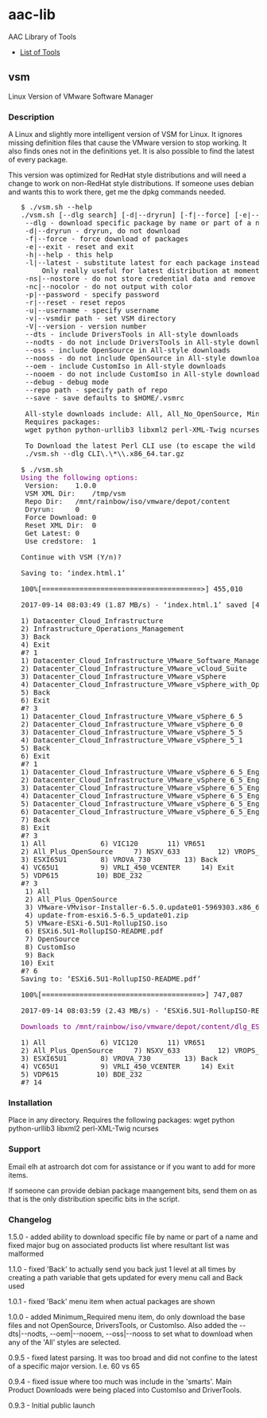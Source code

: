 # aac-lib
AAC Library of Tools

- <a href=https://github.com/Texiwill/aac-lib/tree/master/>List of Tools</a>

## vsm
Linux Version of VMware Software Manager

### Description
A Linux and slightly more intelligent version of VSM for Linux. It ignores
missing definition files that cause the VMware version to stop working. It
also finds ones not in the definitions yet. It is also possible to find
the latest of every package.

This version was optimized for RedHat style distributions and will need
a change to work on non-RedHat style distributions. If someone uses
debian and wants this to work there, get me the dpkg commands needed.

<pre>
   $ ./vsm.sh --help
   ./vsm.sh [--dlg search] [-d|--dryrun] [-f|--force] [-e|--exit] [-h|--help] [-l|--latest] [-ns|--nostore] [-nc|--nocolor] [--dts|--nodts] [--oem|--nooem] [--oss|--nooss] [-p|--password password] [-r|--reset] [-u|--username username] [-v|--vsmdir VSMDirectory] [-V|--version] [--debug] [--repo repopath] [--save]
	--dlg - download specific package by name or part of a name
	-d|--dryrun - dryrun, do not download
	-f|--force - force download of packages
	-e|--exit - reset and exit
	-h|--help - this help
	-l|--latest - substitute latest for each package instead of listed
		Only really useful for latest distribution at moment
	-ns|--nostore - do not store credential data and remove if exists
	-nc|--nocolor - do not output with color
	-p|--password - specify password
	-r|--reset - reset repos
	-u|--username - specify username
	-v|--vsmdir path - set VSM directory
	-V|--version - version number
	--dts - include DriversTools in All-style downloads
	--nodts - do not include DriversTools in All-style downloads
	--oss - include OpenSource in All-style downloads
	--nooss - do not include OpenSource in All-style downloads
	--oem - include CustomIso in All-style downloads
	--nooem - do not include CustomIso in All-style downloads
	--debug - debug mode
	--repo path - specify path of repo
	--save - save defaults to $HOME/.vsmrc

	All-style downloads include: All, All_No_OpenSource, Minimum_Required
	Requires packages:
	wget python python-urllib3 libxml2 perl-XML-Twig ncurses

	To Download the latest Perl CLI use (to escape the wild cards):
	./vsm.sh --dlg CLI\.\*\\.x86_64.tar.gz

   $ ./vsm.sh
   <span style="color:purple">Using the following options:</span>
   	Version:	1.0.0
   	VSM XML Dir:	/tmp/vsm
   	Repo Dir:	/mnt/rainbow/iso/vmware/depot/content
   	Dryrun:		0
   	Force Download:	0
   	Reset XML Dir:	0
   	Get Latest:	0
   	Use credstore:	1
   
   Continue with VSM (Y/n)?
   
   Saving to: ‘index.html.1’
   
   100%[======================================>] 455,010     1.87MB/s   in 0.2s   
   
   2017-09-14 08:03:49 (1.87 MB/s) - ‘index.html.1’ saved [455010/455010]
   
   1) Datacenter_Cloud_Infrastructure
   2) Infrastructure_Operations_Management
   3) Back
   4) Exit
   #? 1
   1) Datacenter_Cloud_Infrastructure_VMware_Software_Manager
   2) Datacenter_Cloud_Infrastructure_VMware_vCloud_Suite
   3) Datacenter_Cloud_Infrastructure_VMware_vSphere
   4) Datacenter_Cloud_Infrastructure_VMware_vSphere_with_Operations_Management
   5) Back
   6) Exit
   #? 3
   1) Datacenter_Cloud_Infrastructure_VMware_vSphere_6_5
   2) Datacenter_Cloud_Infrastructure_VMware_vSphere_6_0
   3) Datacenter_Cloud_Infrastructure_VMware_vSphere_5_5
   4) Datacenter_Cloud_Infrastructure_VMware_vSphere_5_1
   5) Back
   6) Exit
   #? 1
   1) Datacenter_Cloud_Infrastructure_VMware_vSphere_6_5_English_Desktop
   2) Datacenter_Cloud_Infrastructure_VMware_vSphere_6_5_English_Enterprise
   3) Datacenter_Cloud_Infrastructure_VMware_vSphere_6_5_English_Enterprise_Plus
   4) Datacenter_Cloud_Infrastructure_VMware_vSphere_6_5_English_Essentials
   5) Datacenter_Cloud_Infrastructure_VMware_vSphere_6_5_English_Essentials_Plus
   6) Datacenter_Cloud_Infrastructure_VMware_vSphere_6_5_English_Standard
   7) Back
   8) Exit
   #? 3
   1) All			  6) VIC120		  11) VR651
   2) All_Plus_OpenSource	  7) NSXV_633		  12) VROPS_661
   3) ESXI65U1		  8) VROVA_730		  13) Back
   4) VC65U1		  9) VRLI_450_VCENTER	  14) Exit
   5) VDP615		 10) BDE_232
   #? 3
    1) All
    2) All_Plus_OpenSource
    3) VMware-VMvisor-Installer-6.5.0.update01-5969303.x86_64.iso
    4) update-from-esxi6.5-6.5_update01.zip
    5) VMware-ESXi-6.5U1-RollupISO.iso
    6) <span sytle="background: black; color:white">ESXi6.5U1-RollupISO-README.pdf</span>
    7) OpenSource
    8) CustomIso
    9) Back
   10) Exit
   #? 6
   Saving to: ‘ESXi6.5U1-RollupISO-README.pdf’
   
   100%[======================================>] 747,087     2.43MB/s   in 0.3s   
   
   2017-09-14 08:03:59 (2.43 MB/s) - ‘ESXi6.5U1-RollupISO-README.pdf’ saved [747087/747087]
   
   <span style="color:purple">Downloads to /mnt/rainbow/iso/vmware/depot/content/dlg_ESXI65U1</span>
   
   1) All			  6) VIC120		  11) VR651
   2) All_Plus_OpenSource	  7) NSXV_633		  12) VROPS_661
   3) ESXI65U1		  8) VROVA_730		  13) Back
   4) VC65U1		  9) VRLI_450_VCENTER	  14) Exit
   5) VDP615		 10) BDE_232
   #? 14
</pre>

### Installation
Place in any directory. Requires the following packages:
	wget python python-urllib3 libxml2 perl-XML-Twig ncurses

### Support
Email elh at astroarch dot com for assistance or if you want to add
for more items.

If someone can provide debian package maangement bits, send them on as
that is the only distribution specific bits in the script.

### Changelog
1.5.0 - added ability to download specific file by name or part of a
name and fixed major bug on associated products list where resultant
list was malformed

1.1.0 - fixed 'Back' to actually send you back just 1 level at all times
by creating a path variable that gets updated for every menu call and
Back used

1.0.1 - fixed 'Back' menu item when actual packages are shown

1.0.0 - added Minimum_Required menu item, do only download the base files
and not OpenSource, DriversTools, or CustomIso. Also added the
--dts|--nodts, --oem|--nooem, --oss|--nooss to set what to download when
any of the 'All' styles are selected.

0.9.5 - fixed latest parsing. It was too broad and did not confine to
the latest of a specific major version. I.e. 60 vs 65

0.9.4 - fixed issue where too much was include in the 'smarts'. Main
Product Downloads were being placed into CustomIso and DriverTools.

0.9.3 - Initial public launch
